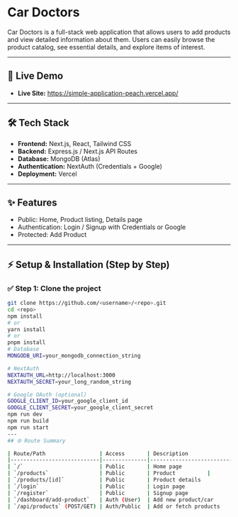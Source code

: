 # Car Doctors

Car Doctors is a full-stack web application that allows users to add products and view detailed information about them. Users can easily browse the product catalog, see essential details, and explore items of interest.

---

## 🚀 Live Demo 

- **Live Site:** https://simple-application-peach.vercel.app/

---

## 🛠️ Tech Stack

- **Frontend:** Next.js, React, Tailwind CSS  
- **Backend:**  Express.js / Next.js API Routes  
- **Database:** MongoDB (Atlas)  
- **Authentication:** NextAuth (Credentials + Google)  
- **Deployment:** Vercel  

---

## ✨ Features

- Public: Home, Product listing, Details page  
- Authentication: Login / Signup with Credentials or Google  
- Protected: Add Product


---

## ⚡ Setup & Installation (Step by Step)

### ✅ Step 1: Clone the project
```bash
git clone https://github.com/<username>/<repo>.git
cd <repo>
npm install
# or
yarn install
# or
pnpm install
# Database
MONGODB_URI=your_mongodb_connection_string

# NextAuth
NEXTAUTH_URL=http://localhost:3000
NEXTAUTH_SECRET=your_long_random_string

# Google OAuth (optional)
GOOGLE_CLIENT_ID=your_google_client_id
GOOGLE_CLIENT_SECRET=your_google_client_secret
npm run dev
npm run build
npm run start
---
## 🌐 Route Summary

| Route/Path                 | Access       | Description                              |
|----------------------------|--------------|------------------------------------------|
| `/`                        | Public       | Home page                                |
| `/products`                | Public       | Product          |
| `/products/[id]`           | Public       | Product details                          |
| `/login`                   | Public       | Login page                               |
| `/register`                | Public       | Signup page                              |
| `/dashboard/add-product`   | Auth (User)  | Add new product/car                      |
| `/api/products` (POST/GET) | Auth/Public  | Add or fetch products                    |
